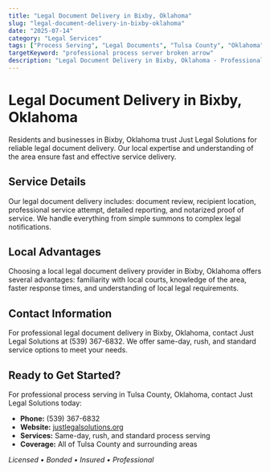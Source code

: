 ```yaml
---
title: "Legal Document Delivery in Bixby, Oklahoma"
slug: "legal-document-delivery-in-bixby-oklahoma"
date: "2025-07-14"
category: "Legal Services"
tags: ["Process Serving", "Legal Documents", "Tulsa County", "Oklahoma"]
targetKeyword: "professional process server broken arrow"
description: "Legal Document Delivery in Bixby, Oklahoma - Professional legal document delivery services in Tulsa County, Oklahoma. Licensed, bonded, and insured process servers."
---
```


# Legal Document Delivery in Bixby, Oklahoma

Residents and businesses in Bixby, Oklahoma trust Just Legal Solutions for reliable legal document delivery. Our local expertise and understanding of the area ensure fast and effective service delivery.

## Service Details

Our legal document delivery includes: document review, recipient location, professional service attempt, detailed reporting, and notarized proof of service. We handle everything from simple summons to complex legal notifications.

## Local Advantages

Choosing a local legal document delivery provider in Bixby, Oklahoma offers several advantages: familiarity with local courts, knowledge of the area, faster response times, and understanding of local legal requirements.

## Contact Information

For professional legal document delivery in Bixby, Oklahoma, contact Just Legal Solutions at (539) 367-6832. We offer same-day, rush, and standard service options to meet your needs.

## Ready to Get Started?

For professional process serving in Tulsa County, Oklahoma, contact Just Legal Solutions today:

- **Phone:** (539) 367-6832
- **Website:** [justlegalsolutions.org](https://justlegalsolutions.org)
- **Services:** Same-day, rush, and standard process serving
- **Coverage:** All of Tulsa County and surrounding areas

*Licensed • Bonded • Insured • Professional*